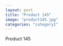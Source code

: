 ```yaml
---
layout: post
title: "Product 145"
image: "product145.jpg"
categories: "category1"
---
```

Product 145
